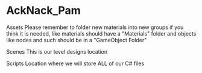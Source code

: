 # AckNack_Pam

Assets
Please remember to folder new materials into new groups if you think it is needed, like materials should have a "Materials" folder and objects like nodes and such should be in a "GameObject Folder"

Scenes
This is our level designs location

Scripts 
Location where we will store ALL of our C# files
